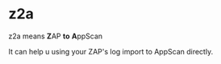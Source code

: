 # z2a
z2a means **Z**AP **to** **A**ppScan

It can help u using your ZAP's log import to AppScan directly.

